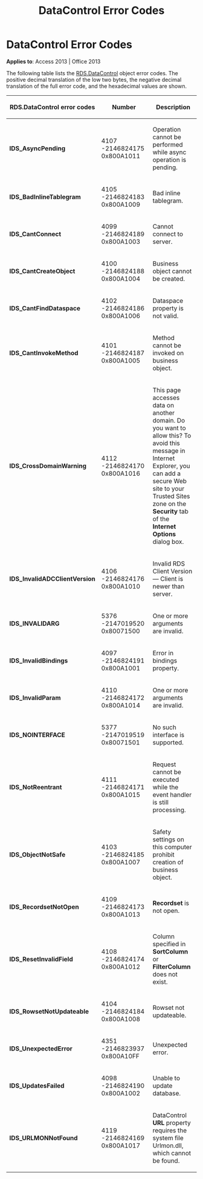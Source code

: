 ﻿---
title: DataControl Error Codes
TOCTitle: DataControl Error Codes
ms:assetid: d81446e2-aae6-b460-08a3-eae9920dc767
ms:mtpsurl: https://msdn.microsoft.com/library/JJ250089(v=office.15)
ms:contentKeyID: 48548027
ms.date: 09/18/2015
mtps_version: v=office.15
---

# DataControl Error Codes


**Applies to**: Access 2013 | Office 2013

The following table lists the [RDS.DataControl](datacontrol-object-rds.md) object error codes. The positive decimal translation of the low two bytes, the negative decimal translation of the full error code, and the hexadecimal values are shown.

<table>
<colgroup>
<col style="width: 33%" />
<col style="width: 33%" />
<col style="width: 33%" />
</colgroup>
<thead>
<tr class="header">
<th><p>RDS.DataControl error codes</p></th>
<th><p>Number</p></th>
<th><p>Description</p></th>
</tr>
</thead>
<tbody>
<tr class="odd">
<td><p><strong>IDS_AsyncPending</strong></p></td>
<td><p>4107<br />
-2146824175<br />
0x800A1011</p></td>
<td><p>Operation cannot be performed while async operation is pending.</p></td>
</tr>
<tr class="even">
<td><p><strong>IDS_BadInlineTablegram</strong></p></td>
<td><p>4105<br />
-2146824183<br />
0x800A1009</p></td>
<td><p>Bad inline tablegram.</p></td>
</tr>
<tr class="odd">
<td><p><strong>IDS_CantConnect</strong></p></td>
<td><p>4099<br />
-2146824189<br />
0x800A1003</p></td>
<td><p>Cannot connect to server.</p></td>
</tr>
<tr class="even">
<td><p><strong>IDS_CantCreateObject</strong></p></td>
<td><p>4100<br />
-2146824188<br />
0x800A1004</p></td>
<td><p>Business object cannot be created.</p></td>
</tr>
<tr class="odd">
<td><p><strong>IDS_CantFindDataspace</strong></p></td>
<td><p>4102<br />
-2146824186<br />
0x800A1006</p></td>
<td><p>Dataspace property is not valid.</p></td>
</tr>
<tr class="even">
<td><p><strong>IDS_CantInvokeMethod</strong></p></td>
<td><p>4101<br />
-2146824187<br />
0x800A1005</p></td>
<td><p>Method cannot be invoked on business object.</p></td>
</tr>
<tr class="odd">
<td><p><strong>IDS_CrossDomainWarning</strong></p></td>
<td><p>4112<br />
-2146824170<br />
0x800A1016</p></td>
<td><p>This page accesses data on another domain. Do you want to allow this? To avoid this message in Internet Explorer, you can add a secure Web site to your Trusted Sites zone on the <strong>Security</strong> tab of the <strong>Internet Options</strong> dialog box.</p></td>
</tr>
<tr class="even">
<td><p><strong>IDS_InvalidADCClientVersion</strong></p></td>
<td><p>4106<br />
-2146824176<br />
0x800A1010</p></td>
<td><p>Invalid RDS Client Version — Client is newer than server.</p></td>
</tr>
<tr class="odd">
<td><p><strong>IDS_INVALIDARG</strong></p></td>
<td><p>5376<br />
-2147019520<br />
0x80071500</p></td>
<td><p>One or more arguments are invalid.</p></td>
</tr>
<tr class="even">
<td><p><strong>IDS_InvalidBindings</strong></p></td>
<td><p>4097<br />
-2146824191<br />
0x800A1001</p></td>
<td><p>Error in bindings property.</p></td>
</tr>
<tr class="odd">
<td><p><strong>IDS_InvalidParam</strong></p></td>
<td><p>4110<br />
-2146824172<br />
0x800A1014</p></td>
<td><p>One or more arguments are invalid.</p></td>
</tr>
<tr class="even">
<td><p><strong>IDS_NOINTERFACE</strong></p></td>
<td><p>5377<br />
-2147019519<br />
0x80071501</p></td>
<td><p>No such interface is supported.</p></td>
</tr>
<tr class="odd">
<td><p><strong>IDS_NotReentrant</strong></p></td>
<td><p>4111<br />
-2146824171<br />
0x800A1015</p></td>
<td><p>Request cannot be executed while the event handler is still processing.</p></td>
</tr>
<tr class="even">
<td><p><strong>IDS_ObjectNotSafe</strong></p></td>
<td><p>4103<br />
-2146824185<br />
0x800A1007</p></td>
<td><p>Safety settings on this computer prohibit creation of business object.</p></td>
</tr>
<tr class="odd">
<td><p><strong>IDS_RecordsetNotOpen</strong></p></td>
<td><p>4109<br />
-2146824173<br />
0x800A1013</p></td>
<td><p><strong>Recordset</strong> is not open.</p></td>
</tr>
<tr class="even">
<td><p><strong>IDS_ResetInvalidField</strong></p></td>
<td><p>4108<br />
-2146824174<br />
0x800A1012</p></td>
<td><p>Column specified in <strong>SortColumn</strong> or <strong>FilterColumn</strong> does not exist.</p></td>
</tr>
<tr class="odd">
<td><p><strong>IDS_RowsetNotUpdateable</strong></p></td>
<td><p>4104<br />
-2146824184<br />
0x800A1008</p></td>
<td><p>Rowset not updateable.</p></td>
</tr>
<tr class="even">
<td><p><strong>IDS_UnexpectedError</strong></p></td>
<td><p>4351<br />
-2146823937<br />
0x800A10FF</p></td>
<td><p>Unexpected error.</p></td>
</tr>
<tr class="odd">
<td><p><strong>IDS_UpdatesFailed</strong></p></td>
<td><p>4098<br />
-2146824190<br />
0x800A1002</p></td>
<td><p>Unable to update database.</p></td>
</tr>
<tr class="even">
<td><p><strong>IDS_URLMONNotFound</strong></p></td>
<td><p>4119<br />
-2146824169<br />
0x800A1017</p></td>
<td><p>DataControl <strong>URL</strong> property requires the system file Urlmon.dll, which cannot be found.</p></td>
</tr>
</tbody>
</table>

